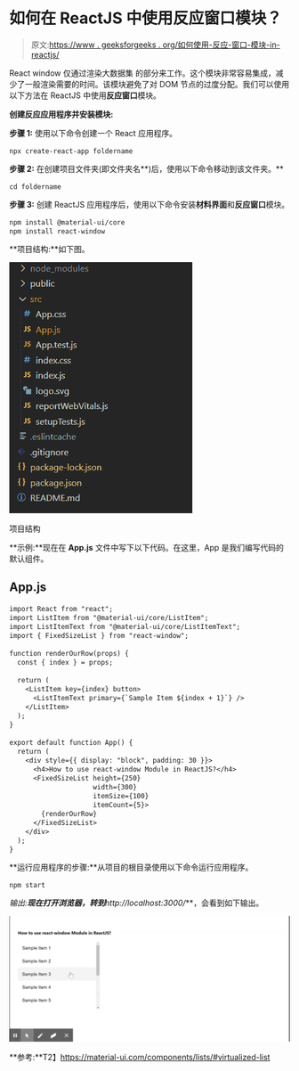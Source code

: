 # 如何在 ReactJS 中使用反应窗口模块？

> 原文:[https://www . geeksforgeeks . org/如何使用-反应-窗口-模块-in-reactjs/](https://www.geeksforgeeks.org/how-to-use-react-window-module-in-reactjs/)

React window 仅通过渲染大数据集 的部分来工作。这个模块非常容易集成，减少了一般渲染需要的时间。该模块避免了对 DOM 节点的过度分配。我们可以使用以下方法在 ReactJS 中使用**反应窗口**模块。

**创建反应应用程序并安装模块:**

**步骤 1:** 使用以下命令创建一个 React 应用程序。

```
npx create-react-app foldername
```

**步骤 2:** 在创建项目文件夹(即文件夹名**)后，使用以下命令移动到该文件夹。**

```
cd foldername
```

**步骤 3:** 创建 ReactJS 应用程序后，使用以下命令安装**材料界面**和**反应窗口**模块。

```
npm install @material-ui/core
npm install react-window
```

**项目结构:**如下图。

![](img/f04ae0d8b722a9fff0bd9bd138b29c23.png)

项目结构

**示例:**现在在 **App.js** 文件中写下以下代码。在这里，App 是我们编写代码的默认组件。

## App.js

```
import React from "react";
import ListItem from "@material-ui/core/ListItem";
import ListItemText from "@material-ui/core/ListItemText";
import { FixedSizeList } from "react-window";

function renderOurRow(props) {
  const { index } = props;

  return (
    <ListItem key={index} button>
      <ListItemText primary={`Sample Item ${index + 1}`} />
    </ListItem>
  );
}

export default function App() {
  return (
    <div style={{ display: "block", padding: 30 }}>
      <h4>How to use react-window Module in ReactJS?</h4>
      <FixedSizeList height={250} 
                     width={300} 
                     itemSize={100} 
                     itemCount={5}>
        {renderOurRow}
      </FixedSizeList>
    </div>
  );
}
```

**运行应用程序的步骤:**从项目的根目录使用以下命令运行应用程序。

```
npm start
```

**输出:**现在打开浏览器，转到***http://localhost:3000/***，会看到如下输出。

![](img/76b0663dd29f3755e921df36f67defa4.png)

**参考:**T2】https://material-ui.com/components/lists/#virtualized-list